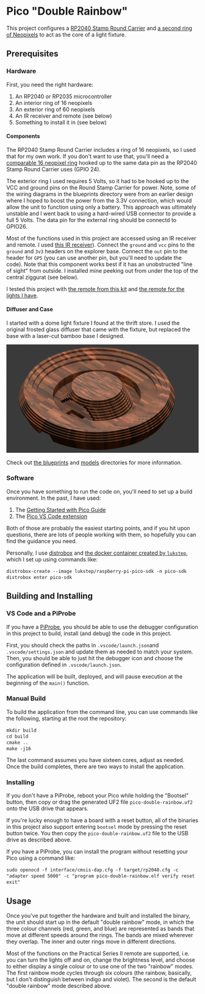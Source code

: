 # Pico "Double Rainbow"

This project configures a [RP2040 Stamp Round
Carrier](https://www.solder.party/docs/rp2040-stamp/round-carrier/) and [a
second ring of
Neopixels](https://www.tinytronics.nl/nl/verlichting/ringen-en-modules/ws2812b-digitale-5050-rgb-led-ring-60-leds)
to act as the core of a light fixture.

## Prerequisites

### Hardware

First, you need the right hardware:

1. An RP2040 or RP2035 microcontroller
2. An interior ring of 16 neopixels
3. An exterior ring of 60 neopixels
4. An IR receiver and remote (see below)
5. Something to install it in (see below)

#### Components

The RP2040 Stamp Round Carrier includes a ring of 16 neopixels, so I used that
for my own work. If you don't want to use that, you'll need a [comparable 16
neopixel
ring](https://www.tinytronics.nl/nl/verlichting/ringen-en-modules/ws2812b-digitale-5050-rgb-led-ring-16-leds)
hooked up to the same data pin as the RP2040 Stamp Round Carrier uses (GPIO 24).

The exterior ring I used requires 5 Volts, so it had to be hooked up to the VCC
and ground pins on the Round Stamp Carrier for power. Note, some of the wiring
diagrams in the blueprints directory were from an earlier design where I hoped
to boost the power from the 3.3V connection, which would allow the unit to
function using only a battery. This approach was ultimately unstable and I went
back to using a hard-wired USB connector to provide a full 5 Volts. The data pin
for the external ring should be connectd to GPIO26. 

Most of the functions used in this project are accessed using an IR receiver and
remote. I used [this IR
receiver](https://www.tinytronics.nl/en/communication-and-signals/wireless/infrared/ir-infrared-receiver-module-38khz-940nm)).
Connect the `ground` and `vcc` pins to the `ground` and `3v3` headers on the
explorer base. Connect the `out` pin to the header for `GP5` (you can use
another pin, but you'll need to update the code). Note that this component works
best if it has an unobstructed "line of sight" from outside.  I installed mine
peeking out from under the top of the central ziggurat (see below).

I tested this project with
[the remote from this
kit](https://www.tinytronics.nl/en/communication-and-signals/wireless/infrared/ir-sensor-module-with-remote-and-battery-with-ir-led)
and [the remote for the lights I
have](https://www.amazon.nl/-/en/Changing-Dimmable-Control-Colours-Decoration/dp/B06XYFZ4J5/ref=sr_1_1?sr=8-1).

#### Diffuser and Case

I started with a dome light fixture I found at the thrift store. I used the
original frosted glass diffuser that came with the fixture, but replaced the
base with a laser-cut bamboo base I designed.

![A rendered "fit test" for the laser cut components](models/base-fit-test.png)

Check out [the blueprints](./blueprints/) and [models](./models/) directories
for more information.

### Software

Once you have something to run the code on, you'll need to set up a build
environment. In the past, I have used:

1. The [Getting Started with Pico Guide](https://datasheets.raspberrypi.org/pico/getting-started-with-pico.pdf)
2. The [Pico VS Code extension](https://github.com/raspberrypi/pico-vscode)

Both of those are probably the easiest starting points, and if you hit upon
questions, there are lots of people working with them, so hopefully you can find
the guidance you need.

Personally, I use [distrobox](https://distrobox.it/) and [the docker container
created by `lukstep`](https://github.com/lukstep/raspberry-pi-pico-docker-sdk),
which I set up using commands like:

```
distrobox-create --image lukstep/raspberry-pi-pico-sdk -n pico-sdk
distrobox enter pico-sdk
```

## Building and Installing

### VS Code and a PiProbe

If you have a
[PiProbe](https://www.raspberrypi.com/documentation/microcontrollers/debug-probe.html),
you should be able to use the debugger configuration in this project to build,
install (and debug) the code in this project.

First, you should check the paths in `.vscode/launch.json`and
`.vscode/settings.json` and update them as needed to match your system. Then,
you should be able to just hit the debugger icon and choose the configuration
defined in `.vscode/launch.json`.

The application will be built, deployed, and will pause execution at the
beginning of the `main()` function.

### Manual Build

To build the application from the command line, you can use commands like the
following, starting at the root the repository:

```
mkdir build
cd build
cmake ..
make -j16
```

The last command assumes you have sixteen cores, adjust as needed. Once the
build completes, there are two ways to install the application.

### Installing

If you don't have a PiProbe, reboot your Pico while holding the "Bootsel"
button, then copy or drag the generated UF2 file `pico-double-rainbow.uf2` onto
the USB drive that appears.

If you're lucky enough to have a board with a reset button, all of the binaries
in this project also support entering `bootsel` mode by pressing the reset
button twice. You then copy the `pico-double-rainbow.uf2` file to the USB drive
as described above.

If you have a PiProbe, you can install the program without resetting your Pico
using a command like:

```
sudo openocd -f interface/cmsis-dap.cfg -f target/rp2040.cfg -c "adapter speed 5000" -c "program pico-double-rainbow.elf verify reset exit"
```

## Usage

Once you've put together the hardware and built and installed the binary, the
unit should start up in the default "double rainbow" mode, in which the three
colour channels (red, green, and blue) are represented as bands that move at
different speeds around the rings. The bands are mixed wherever they overlap.
The inner and outer rings move in different directions.

Most of the functions on the Practical Series II remote are supported, i.e. you
can turn the lights off and on, change the brightness level, and choose to
either display a single colour or to use one of the two "rainbow" modes. The
first rainbow mode cycles through six colours (the rainbow, basically, but I
don't distinguish between indigo and violet). The second is the default "double
rainbow" mode described above.
